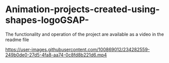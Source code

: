 # Animation-projects-created-using-shapes-logoGSAP-
The functionality and operation of the project are available as a video in the readme file


https://user-images.githubusercontent.com/100869012/234282559-249b0de0-27d5-4fa8-aa74-0c8fd8b221d6.mp4

